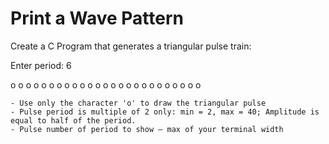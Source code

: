 # Print a Wave Pattern

Create a C Program that generates a triangular pulse train:

Enter period: 6

   o     o     o     o
  o o   o o   o o   o o
 o   o o   o o   o o   o
o     o     o     o     o

    - Use only the character 'o' to draw the triangular pulse
    - Pulse period is multiple of 2 only: min = 2, max = 40; Amplitude is equal to half of the period.
    - Pulse number of period to show – max of your terminal width
